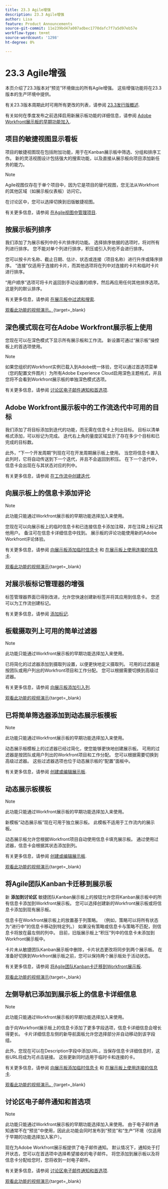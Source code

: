 ```yaml
---
title: 23.3 Agile增强
description: 23.3 Agile增强
author: Lisa
feature: Product Announcements
source-git-commit: 11e239bd47a007adbec1770dafc7f7a5d97eb57e
workflow-type: tm+mt
source-wordcount: '1298'
ht-degree: 0%

---
```


# 23.3 Agile增强

本页介绍了23.3版本对“预览”环境做出的所有Agile增强。 这些增强功能将在23.3版本的生产环境中提供。

有关23.3版本周期此时可用所有更改的列表，请参阅 [23.3发行版概述](/help/quicksilver/product-announcements/product-releases/23.3-release-activity/23-3-release-overview.md).

有关如何在季度发布之前选择启用新展示板功能的详细信息，请参阅 [Adobe Workfront展示板的早期功能加入](/help/quicksilver/agile/get-started-with-boards/boards-early-feature-opt-in.md).

## 项目的敏捷视图显示看板

项目的敏捷视图现在包括附加功能，用于在Kanban展示板中筛选、分组和排序工作。 新的灵活视图设计包括强大的搜索功能，以及直接从展示板向项目添加新任务的能力。

>[!NOTE]
>
>Agile视图仅存在于单个项目中，因为它是项目的替代视图，您无法从Workfront的其他区域（如展示板仪表板）访问它。

在讨论区中，您可以选择切换到旧版敏捷视图。

有关更多信息，请参阅 [在Agile视图中管理项目](/help/quicksilver/manage-work/projects/manage-projects/manage-projects-in-agile-view.md).

## 按展示板列排序

我们添加了为展示板列中的卡片排序的功能。 选择排序依据的选项时，将对所有列进行排序。 您不能对单个列进行排序，积压或引入列也不会进行排序。

您可以按卡片名称、截止日期、估计、状态或连接（项目名称）进行升序或降序排序。 “连接”仅适用于连接的卡片，而其他选项将在列中对连接的卡片和临时卡片进行排序。

“用户顺序”选项可将卡片返回到手动设置的顺序，然后再应用任何其他排序选项。 这是列的默认排序。

有关更多信息，请参阅 [在展示板中过滤和搜索](/help/quicksilver/agile/get-started-with-boards/filter-search-in-board.md).

[观看此功能的视频演示。](https://video.tv.adobe.com/v/3420932/){target=_blank}

## 深色模式现在可在Adobe Workfront展示板上使用

您现在可以在深色模式下显示所有展示板和工作流。 新设置可通过“展示板”操控板上的首选项使用。

>[!NOTE]
>
>如果您组织的Workfront实例已载入到Adobe统一体验，您可以通过首选项菜单（您的配置文件图片）为所有Adobe Experience Cloud启用深色主题格式，并且您将不会看到Workfront展示板的单独深色模式选项。

有关更多信息，请参阅 [讨论区电子邮件通知和首选项](/help/quicksilver/agile/get-started-with-boards/boards-emails.md).

## Adobe Workfront展示板中的工作流迭代中可用的目标

我们添加了将目标添加到迭代的功能，而无需在信息卡上列出目标。 目标以清单格式添加，可以标记为完成。 迭代右上角的量度区域显示了存在多少个目标和已完成的目标数。

此外，“下一个开发周期”列现在可在开发周期展示板上使用。 当您将信息卡置入此列时，它将自动传送到下一个迭代，并且不会返回到积压。 在下一个迭代中，信息卡会出现在与其状态对应的列中。

有关更多信息，请参阅 [在工作流中创建迭代](/help/quicksilver/agile/use-boards-agile-planning-tools/create-an-iteration-in-workstream.md).

## 向展示板上的信息卡添加评论

>[!NOTE]
>
>此功能只能通过Workfront展示板的早期功能选择加入来使用。

您现在可以向展示板上的临时信息卡和已连接信息卡添加注释，并在注释上标记其他用户。 备注可在信息卡详细信息中找到。 展示板的评论功能使用新的Adobe Workfront评论体验。

有关更多信息，请参阅 [向展示板添加临时信息卡](/help/quicksilver/agile/get-started-with-boards/add-card-to-board.md) 和 [在展示板上使用连接的信息卡](/help/quicksilver/agile/get-started-with-boards/connected-cards.md).

[观看此功能的视频演示](https://video.tv.adobe.com/v/3420832/){target=_blank}

## 对展示板标记管理器的增强

标签管理器界面已得到改进，允许您快速创建新标签并将其应用到信息卡。 您还可以为工作流创建标记。

有关更多信息，请参阅 [添加标记](/help/quicksilver/agile/get-started-with-boards/add-tags.md).

## 板载摄取列上可用的简单过滤器

>[!NOTE]
>
>此功能只能通过Workfront展示板的早期功能选择加入来使用。

已将简化的过滤器添加到摄取列设置，以便更快地定义摄取列。 可用的过滤器是按团队或用户列出的Workfront项目和工作分配。 您可以根据需要切换到高级过滤器。

有关更多信息，请参阅 [向展示板添加引入列](/help/quicksilver/agile/use-boards-agile-planning-tools/add-intake-column-to-board.md).

[观看此功能的视频演示](https://video.tv.adobe.com/v/3419420/){target=_blank}

## 已将简单筛选器添加到动态展示板模板

>[!NOTE]
>
>此功能只能通过Workfront展示板的早期功能选择加入来使用。

动态展示板模板上的过滤器已经过简化，使您能够更快地创建展示板。 可用的过滤器是按团队或用户列出的Workfront项目和工作分配。 您可以根据需要切换到高级过滤器。 这些过滤器选项也位于动态展示板的“配置”面板中。

有关更多信息，请参阅 [创建或编辑展示板](/help/quicksilver/agile/get-started-with-boards/create-edit-board.md).

## 动态展示板模板

>[!NOTE]
>
>此功能只能通过Workfront展示板的早期功能选择加入来使用。

新模板“动态展示板”现在可用于独立展示板。 此模板不适用于工作流内的展示板。

动态展示板允许您根据Workfront项目自动使用信息卡填充展示板。 通过使用过滤器，信息卡会根据其状态添加到列。

有关更多信息，请参阅 [创建或编辑展示板](/help/quicksilver/agile/get-started-with-boards/create-edit-board.md).

[观看此功能的视频演示](https://video.tv.adobe.com/v/3418600/){target=_blank}

## 将Agile团队Kanban卡迁移到展示板

新 **添加到讨论区** 敏捷团队Kanban展示板上的按钮允许您将Kanban展示板中的所有信息卡添加到Workfront展示板。 您可以选择创建新的Workfront展示板或将信息卡添加到现有展示板。

信息卡在Workfront展示板上的放置基于列策略。 （例如，策略可以将所有状态为“进行中”的信息卡移动到特定列。） 如果没有策略或信息卡与策略不匹配，则信息卡将放在最左侧的列中。 目前，旧版展示板上“积压”列中的信息卡未添加到Workfront展示板中。

卡片未从敏捷团队Kanban展示板中删除，卡片状态更改将同步到两个展示板。 在准备好切换到Workfront展示板之前，您可以保持两个展示板处于活动状态。

有关更多信息，请参阅 [将Agile团队Kanban卡迁移到Workfront展示板](/help/quicksilver/agile/use-boards-agile-planning-tools/migrate-kanban-cards-to-boards.md).

[观看此功能的视频演示](https://video.tv.adobe.com/v/3420425/){target=_blank}

## 左侧导航已添加到展示板上的信息卡详细信息

>[!NOTE]
>
>此功能只能通过Workfront展示板的早期功能选择加入来使用。

由于向Workfront展示板上的信息卡添加了更多字段选项，信息卡详细信息会增长得更长。 卡片详细信息左侧的新导航面板允许您选择部分并自动移动到该字段组。

此外，您现在可以在Description字段中添加URL，当保存信息卡详细信息时，这些URL将成为可点击链接。 这些更新同时适用于临时卡和连接的卡。

有关更多信息，请参阅 [向展示板添加临时信息卡](/help/quicksilver/agile/get-started-with-boards/add-card-to-board.md) 和 [在展示板上使用连接的信息卡](/help/quicksilver/agile/get-started-with-boards/connected-cards.md).

[观看此功能的视频演示。](https://video.tv.adobe.com/v/3418598/){target=_blank}

## 讨论区电子邮件通知和首选项

>[!NOTE]
>
>此功能只能通过Workfront展示板的早期功能选择加入来使用。 由于电子邮件通知通常不在“预览”中使用，因此此功能会同时发布到“预览”和“生产”环境（仅适用于早期的功能选择加入客户）。

现在为Adobe Workfront展示板提供了电子邮件通知。 默认情况下，通知处于打开状态，您可以在首选项中选择希望接收的电子邮件。 将您添加到展示板以及将信息卡分配给您时，您将收到一封电子邮件。

有关更多信息，请参阅 [讨论区电子邮件通知和首选项](/help/quicksilver/agile/get-started-with-boards/boards-emails.md).

[观看此功能的视频演示](https://video.tv.adobe.com/v/3418597/){target=_blank}
